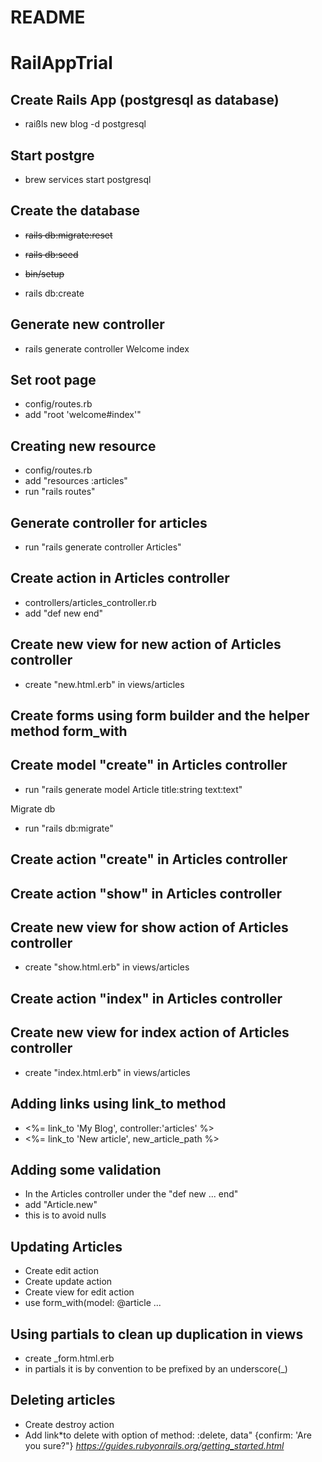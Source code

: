 # README

# RailAppTrial

## Create Rails App (postgresql as database)

- raißls new blog -d postgresql

## Start postgre

- brew services start postgresql

## Create the database

- ~~rails db:migrate:reset~~
- ~~rails db:seed~~
- ~~bin/setup~~

- rails db:create

## Generate new controller

- rails generate controller Welcome index

## Set root page

- config/routes.rb
- add "root 'welcome#index'"

## Creating new resource

- config/routes.rb
- add "resources :articles"
- run "rails routes"

## Generate controller for articles

- run "rails generate controller Articles"

## Create action in Articles controller

- controllers/articles_controller.rb
- add "def new
  end"

## Create new view for new action of Articles controller

- create "new.html.erb" in views/articles

## Create forms using form builder and the helper method form_with

## Create model "create" in Articles controller

- run "rails generate model Article title:string text:text"

Migrate db

- run "rails db:migrate"

## Create action "create" in Articles controller

## Create action "show" in Articles controller

## Create new view for show action of Articles controller

- create "show.html.erb" in views/articles

## Create action "index" in Articles controller

## Create new view for index action of Articles controller

- create "index.html.erb" in views/articles

## Adding links using link_to method

- <%= link_to 'My Blog', controller:'articles' %>
- <%= link_to 'New article', new_article_path %>

## Adding some validation

- In the Articles controller under the "def new ... end"
- add "Article.new"
- this is to avoid nulls

## Updating Articles

- Create edit action
- Create update action
- Create view for edit action
- use form_with(model: @article ...

## Using partials to clean up duplication in views

- create \_form.html.erb
- in partials it is by convention to be prefixed by an underscore(\_)

## Deleting articles

- Create destroy action
- Add link*to delete with option of method: :delete, data" {confirm: 'Are you sure?"}
  *https://guides.rubyonrails.org/getting_started.html*
